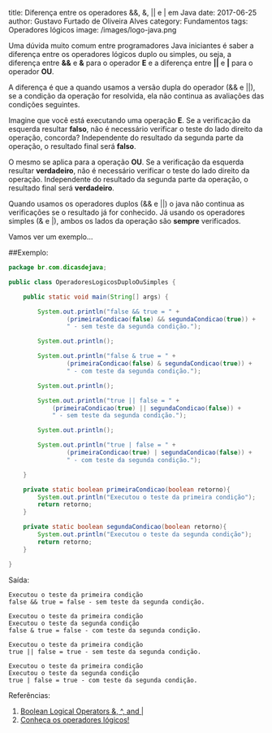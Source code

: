 title: Diferença entre os operadores &&, &, || e | em Java
date: 2017-06-25
author: Gustavo Furtado de Oliveira Alves
category: Fundamentos
tags: Operadores lógicos
image: /images/logo-java.png

Uma dúvida muito comum entre programadores Java iniciantes
é saber a diferença entre os operadores lógicos duplo ou simples, ou seja, 
a diferença entre **&&** e **&** para o operador **E**
e a diferença entre **||** e **|** para o operador **OU**.

A diferença é que a quando usamos a versão dupla do operador (&& e ||), 
se a condição da operação for resolvida, ela não continua as avaliações das condições seguintes.

Imagine que você está executando uma operação **E**.
Se a verificação da esquerda resultar **falso**, não é necessário verificar o teste do lado direito da operação, concorda?
Independente do resultado da segunda parte da operação, o resultado final será **falso**.

O mesmo se aplica para a operação **OU**.
Se a verificação da esquerda resultar **verdadeiro**, não é necessário verificar o teste do lado direito da operação.
Independente do resultado da segunda parte da operação, o resultado final será **verdadeiro**.

Quando usamos os operadores duplos (&& e ||) o java não continua as verificações se o resultado já for conhecido.
Já usando os operadores simples (& e |), ambos os lados da operação são **sempre** verificados.

Vamos ver um exemplo...

##Exemplo:

```java
package br.com.dicasdejava;

public class OperadoresLogicosDuploOuSimples {

	public static void main(String[] args) {

		System.out.println("false && true = " +
				(primeiraCondicao(false) && segundaCondicao(true)) +
				" - sem teste da segunda condição.");

		System.out.println();

		System.out.println("false & true = " +
				(primeiraCondicao(false) & segundaCondicao(true)) +
				" - com teste da segunda condição.");

		System.out.println();

		System.out.println("true || false = " +
			(primeiraCondicao(true) || segundaCondicao(false)) +
			" - sem teste da segunda condição.");

		System.out.println();

		System.out.println("true | false = " +
				(primeiraCondicao(true) | segundaCondicao(false)) +
				" - com teste da segunda condição.");

	}

	private static boolean primeiraCondicao(boolean retorno){
		System.out.println("Executou o teste da primeira condição");
		return retorno;
	}

	private static boolean segundaCondicao(boolean retorno){
		System.out.println("Executou o teste da segunda condição");
		return retorno;
	}

}
```

Saída:

```
Executou o teste da primeira condição
false && true = false - sem teste da segunda condição.

Executou o teste da primeira condição
Executou o teste da segunda condição
false & true = false - com teste da segunda condição.

Executou o teste da primeira condição
true || false = true - sem teste da segunda condição.

Executou o teste da primeira condição
Executou o teste da segunda condição
true | false = true - com teste da segunda condição.
```


Referências:

1. [Boolean Logical Operators &, ^, and |](http://docs.oracle.com/javase/specs/jls/se8/html/jls-15.html#jls-15.22.2)
2. [Conheça os operadores lógicos!](http://dicasdeprogramacao.com.br/operadores-logicos/)